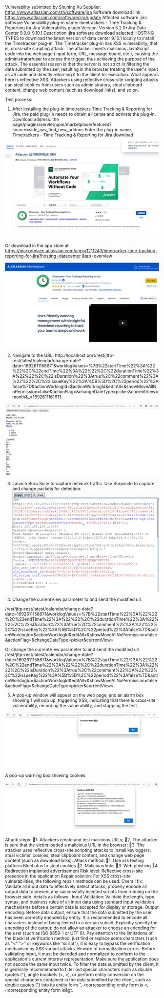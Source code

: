 Vulnerability submitted by Shuning Xu
Supplier: https://www.atlassian.com/zh/software/jira
Software download link: https://www.atlassian.com/software/jira/update
Affected software :jira software
Vulnerability plug-in name: timetrackers - Time Tracking & Reporting for Jira
Vulnerability plugin Version: Version 5.2.0•Jira Data Center 9.0.0-9.10.1
Description :jira software download selected HOSTING TYPES to download the latest version of data center 9.10.1 locally to install the Timetracker plug-in. The Timetracker plug-in has XSS vulnerability, that is, cross-site scripting attack. The attacker inserts malicious JavaScript code into the web page (input form, URL, message board, etc.), causing the administrator/user to access the trigger, thus achieving the purpose of the attack. The essential reason is that the server is not strict in filtering the data submitted by the user, resulting in the browser treating the user's input as JS code and directly returning it to the client for execution. What appears here is reflective XSS. Attackers using reflective cross-site scripting attacks can steal cookies from users such as administrators, steal clipboard content, change web content (such as download links), and so on.

Test process:
1. After installing the plug-in timetrackers Time Tracking & Reporting for Jira, the paid plug-in needs to obtain a license and activate the plug-in.
Download address: the page/plugins/servlet/upm/marketplace/featured? source=side_nav_find_new_addons Enter the plug-in name. Timetrackers - Time Tracking & Reporting for Jira download

![image-xss1.1[Timetracker]](images/xss1.1[Timetracker].png)

Or download in the app store at https://marketplace.atlassian.com/apps/1211243/timetracker-time-tracking-reporting-for-jira?hosting=datacenter &tab=overview

![image-xss1.2[Timetracker]](images/xss1.2[Timetracker].png)

2. Navigate to the URL:
http://localhost:port/rest/jttp-rest/latest/calendar/change-date?date=1692611158671&worklogValues=%7B%22startTime%22%3A%22%22%2C%22endTime%22%3A%22%22%2C%22durationTime%22%3A%22%22%2C%22isDuration%22%3Atrue%2C%22comment%22%3A%22%22%2C%22issueKey%22%3A%5B%5D%2C%22period%22%3Afalse%7D&actionWorklogId=$actionWorklogId&editAll=&showMoveAllNoPermission=false&actionFlag=&changeDateType=picker&currentView=month&_=1692611161613

![image-xss1.3[Timetracker]](images/xss1.3[Timetracker].png)

3. Launch Burp Suite to capture network traffic. Use Burpsuite to capture and change packets for detection:
![image-xss1.4[Timetracker]](images/xss1.4[Timetracker].png)

4. Change the currentView parameter to <sCrIpT>alert(1)</sCrIpT> and send the modified url.

/rest/jttp-rest/latest/calendar/change-date?date=1692611158671&worklogValues=%7B%22startTime%22%3A%22%22%2C%22endTime%22%3A%22%22%2C%22durationTime%22%3A%22%22%2C%22isDuration%22%3Atrue%2C%22comment%22%3A%22%22%2C%22issueKey%22%3A%5B%5D%2C%22period%22%3Afalse%7D&actionWorklogId=$actionWorklogId&editAll=&showMoveAllNoPermission=false&actionFlag=&changeDateType=picker&currentView=<sCrIpT>alert(1)</sCrIpT>

Or change the currentView parameter to <sCrIpT>alert(document.cookie)</sCrIpT> and send the modified url.
/rest/jttp-rest/latest/calendar/change-date?date=1692611158671&worklogValues=%7B%22startTime%22%3A%22%22%2C%22endTime%22%3A%22%22%2C%22durationTime%22%3A%22%22%2C%22isDuration%22%3Atrue%2C%22comment%22%3A%22%22%2C%22issueKey%22%3A%5B%5D%2C%22period%22%3Afalse%7D&actionWorklogId=$actionWorklogId&editAll=&showMoveAllNoPermission=false&actionFlag=&changeDateType=picker&currentView=<sCrIpT>alert(document.cookie)</sCrIpT>

5. A pop-up window will appear on the web page, and an alarm box showing 1 will pop up, triggering XSS, indicating that there is cross-site vulnerability, recording the vulnerability, and stopping the test.

![image-xss1.5[Timetracker]](images/xss1.5[Timetracker].png)

A pop-up warning box showing cookies

![image-xss1.6[Timetracker]](images/xss1.6[Timetracker].png)

Attack steps:
1. Attackers create and test malicious URLs;
2. The attacker is sure that the victim loaded a malicious URL in the browser;
3. The attacker uses reflective cross-site scripting attacks to install keyloggers, steal victims' cookies, steal clipboard content, and change web page content (such as download links).
Attack method:
1. Use xss testing platform BlueLotus to steal cookies
2. Malicious links
3. Web phishing
4. Redirection implanted advertisement
Risk level: Reflective cross-site presence in the application
Repair solution: For XSS cross-site vulnerabilities, the following repair methods can be used:
Overall fix: Validate all input data to effectively detect attacks; properly encode all output data to prevent any successfully injected scripts from running on the browser side. details as follows :
Input Validation: Validate the length, type, syntax, and business rules of all input data using standard input validation mechanisms before a certain data is accepted for display or storage.
Output encoding: Before data output, ensure that the data submitted by the user has been correctly encoded by entity. It is recommended to encode all characters instead of being limited to a certain subset.
Explicitly specify the encoding of the output: do not allow an attacker to choose an encoding for the user (such as ISO 8859-1 or UTF 8).
Pay attention to the limitations of the blacklist verification method: just find or replace some characters (such as "<" ">" or keywords like "script"), it is easy to bypass the verification mechanism by XSS variant attacks.
Beware of normalization errors: Before validating input, it must be decoded and normalized to conform to the application's current internal representation. Make sure the application does not decode the same input twice. To filter the data submitted by the client, it is generally recommended to filter out special characters such as double quotes ("), angle brackets (<, >), or perform entity conversion on the special characters contained in the data submitted by the client, such as double quotes (") into its entity form &quot;, <corresponding entity form is &lt;, <corresponding entity form is&gt.


